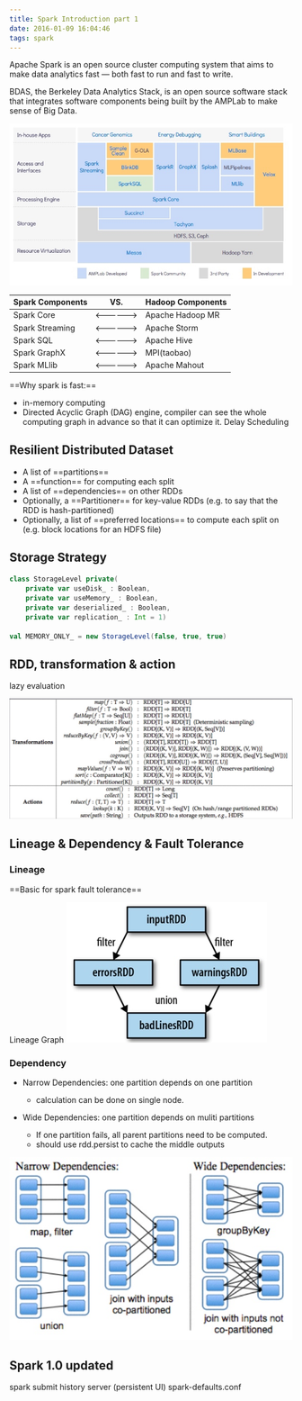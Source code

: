 ```yaml
---
title: Spark Introduction part 1
date: 2016-01-09 16:04:46
tags: spark
---
```


Apache Spark is an open source cluster computing system that aims to make data analytics fast — both fast to run and fast to write.

BDAS, the Berkeley Data Analytics Stack, is an open source software stack that integrates software components being built by the AMPLab to make sense of Big Data.

[![Berkeley Data Analytics Stack](/media/14523324529237.jpg)](https://amplab.cs.berkeley.edu/software/)

<!-- more -->

Spark Components | VS. | Hadoop Components
---------------- | -------- | -----------------
Spark Core | <------> | Apache Hadoop MR
Spark Streaming | <------> | Apache Storm
Spark SQL | <------> | Apache Hive
Spark GraphX | <------> | MPI(taobao)
Spark MLlib | <------> | Apache Mahout 

==Why spark is fast:==

* in-memory computing
* Directed Acyclic Graph (DAG) engine, compiler can see the whole computing graph in advance so that it can optimize it. Delay Scheduling


## Resilient Distributed Dataset
* A list of ==partitions==
* A ==function== for computing each split 
* A list of ==dependencies== on other RDDs
* Optionally, a ==Partitioner== for key-value RDDs (e.g. to say that the RDD is hash-partitioned)
* Optionally, a list of ==preferred locations== to compute each split on (e.g. block locations for an HDFS file)

## Storage Strategy

```scala
class StorageLevel private(
	private var useDisk_ : Boolean,
	private var useMemory_ : Boolean,
	private var deserialized_ : Boolean,
	private var replication_ : Int = 1)
	
val MEMORY_ONLY_ = new StorageLevel(false, true, true)
```

## RDD, transformation & action
lazy evaluation

![transformation and actions](/media/14523268512595.jpg)


## Lineage & Dependency & Fault Tolerance
### Lineage 
==Basic for spark fault tolerance==

Lineage Graph
![lineage graph](/media/14523268935091.jpg)


### Dependency
* Narrow Dependencies: one partition depends on one partition
  * calculation can be done on single node.

* Wide Dependencies: one partition depends on muliti partitions
	* If one partition fails, all parent partitions need to be computed.
	* should use rdd.persist to cache the middle outputs
		
![Dependency](/media/14523269133572.jpg)


## Spark 1.0 updated
spark submit
history server (persistent UI)
spark-defaults.conf 



